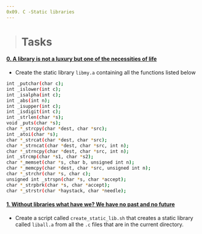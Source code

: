```yaml
---
0x09. C -Static libraries
---
```


> # Tasks

#### [0. A library is not a luxury but one of the necessities of life](./main.h)
* Create the static library `libmy.a` containing all the functions listed below
```bash
int _putchar(char c);
int _islower(int c);
int _isalpha(int c);
int _abs(int n);
int _isupper(int c);
int _isdigit(int c);
int _strlen(char *s);
void _puts(char *s);
char *_strcpy(char *dest, char *src);
int _atoi(char *s);
char *_strcat(char *dest, char *src);
char *_strncat(char *dest, char *src, int n);
char *_strncpy(char *dest, char *src, int n);
int _strcmp(char *s1, char *s2);
char *_memset(char *s, char b, unsigned int n);
char *_memcpy(char *dest, char *src, unsigned int n);
char *_strchr(char *s, char c);
unsigned int _strspn(char *s, char *accept);
char *_strpbrk(char *s, char *accept);
char *_strstr(char *haystack, char *needle);
```

#### [1. Without libraries what have we? We have no past and no future](./create_static_lib.sh)
* Create a script called `create_static_lib.sh` that creates a static library called `liball.a` from all the `.c` files that are in the current directory.
